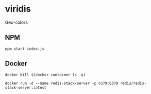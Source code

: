 # viridis
Geo-colors

## NPM
```
npm start index.js
```
## Docker
```
docker kill $(docker container ls -q)
```
```
docker run -d --name redis-stack-server -p 6379:6379 redis/redis-stack-server:latest
```